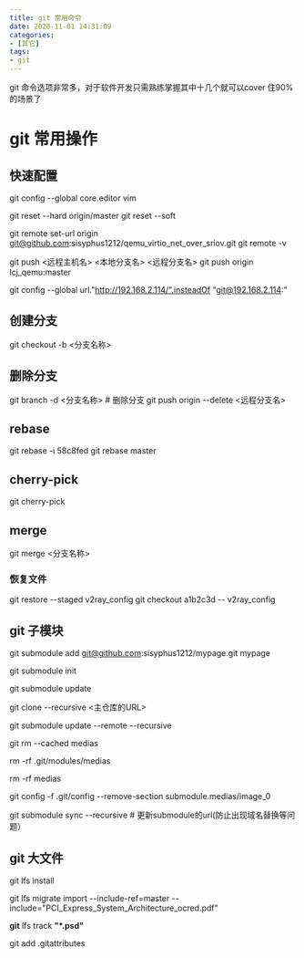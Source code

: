 ```yaml
---
title: git 常用命令
date: 2020-11-01 14:31:09
categories:
- [其它]
tags:
- git
---
```


git 命令选项非常多，对于软件开发只需熟练掌握其中十几个就可以cover 住90% 的场景了

# git 常用操作
## 快速配置
git config --global core.editor vim

git reset --hard  origin/master
git reset --soft <commit ID>

git remote set-url origin git@github.com:sisyphus1212/qemu_virtio_net_over_sriov.git
git remote -v

git push <远程主机名> <本地分支名> <远程分支名>
git push origin lcj_qemu:master

git config --global url."http://192.168.2.114/".insteadOf "git@192.168.2.114:"

## 创建分支
git checkout -b <分支名称>

## 删除分支
git branch -d <分支名称> # 删除分支
git push origin --delete <远程分支名>

## rebase
git rebase -i 58c8fed
git rebase master

## cherry-pick
git cherry-pick <commit ID>

## merge
git merge <分支名称>

### 恢复文件
git restore --staged v2ray_config
git checkout a1b2c3d -- v2ray_config

## git 子模块
git submodule add git@github.com:sisyphus1212/mypage.git mypage

git submodule init

git submodule update

git clone --recursive <主仓库的URL>

git submodule update --remote --recursive

git rm --cached medias

rm -rf .git/modules/medias

rm -rf medias

git config -f .git/config --remove-section submodule.medias/image_0

git submodule sync --recursive # 更新submodule的url(防止出现域名替换等问题）

## git 大文件
git lfs install

git lfs migrate import --include-ref=master --include="PCI_Express_System_Architecture_ocred.pdf"

**git** lfs track **"*.psd"**

git add .gitattributes

